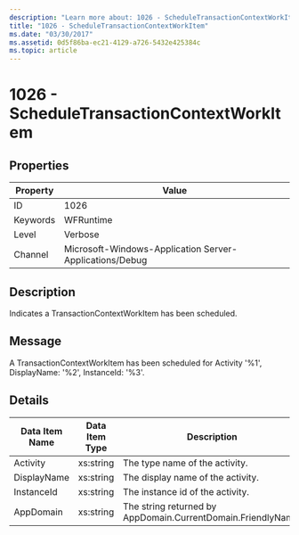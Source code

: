 ```yaml
---
description: "Learn more about: 1026 - ScheduleTransactionContextWorkItem"
title: "1026 - ScheduleTransactionContextWorkItem"
ms.date: "03/30/2017"
ms.assetid: 0d5f86ba-ec21-4129-a726-5432e425384c
ms.topic: article
---
```

# 1026 - ScheduleTransactionContextWorkItem

## Properties

| Property | Value |
| - | - |
|ID|1026|  
|Keywords|WFRuntime|  
|Level|Verbose|  
|Channel|Microsoft-Windows-Application Server-Applications/Debug|  
  
## Description  

 Indicates a TransactionContextWorkItem has been scheduled.  
  
## Message  

 A TransactionContextWorkItem has been scheduled for Activity '%1', DisplayName: '%2', InstanceId: '%3'.  
  
## Details  
  
|Data Item Name|Data Item Type|Description|  
|--------------------|--------------------|-----------------|  
|Activity|xs:string|The type name of the activity.|  
|DisplayName|xs:string|The display name of the activity.|  
|InstanceId|xs:string|The instance id of the activity.|  
|AppDomain|xs:string|The string returned by AppDomain.CurrentDomain.FriendlyName.|
